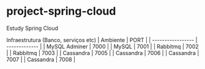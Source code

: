# project-spring-cloud
Estudy Spring Cloud

Infraestrutura (Banco, serviços etc)
|      Ambiente     |      PORT     |
| ----------------- | ------------- |
|   MySQL Adminer   |      7000     |
|       MySQL       |      7001     |
|     Rabbitmq      |      7002     |
|     Rabbitmq      |      7003     |
|    Cassandra      |      7005     |
|    Cassandra      |      7006     |
|    Cassandra      |      7007     |
|    Cassandra      |      7008     |

